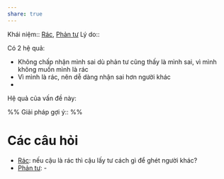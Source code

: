 ```yaml
---
share: true
---
```

Khái niệm:: [Rác](../T%E1%BB%AB%20%C4%91i%E1%BB%83n/Ti%C3%AAu%20c%E1%BB%B1c/R%C3%A1c.md), [Phản tư](../T%E1%BB%AB%20%C4%91i%E1%BB%83n/Trung%20t%C3%ADnh/Ph%E1%BA%A3n%20t%C6%B0.md)
Lý do:: 

Có 2 hệ quả:
- Không chấp nhận mình sai dù phản tư cũng thấy là mình sai, vì mình không muốn mình là rác
- Vì mình là rác, nên dễ dàng nhận sai hơn người khác
- 
Hệ quả của vấn đề này:


%%
Giải pháp gợi ý:: 
%%



# Các câu hỏi
- [Rác](../T%E1%BB%AB%20%C4%91i%E1%BB%83n/Ti%C3%AAu%20c%E1%BB%B1c/R%C3%A1c.md): nếu cậu là rác thì cậu lấy tư cách gì để ghét người khác?
- [Phản tư](../T%E1%BB%AB%20%C4%91i%E1%BB%83n/Trung%20t%C3%ADnh/Ph%E1%BA%A3n%20t%C6%B0.md): \-

